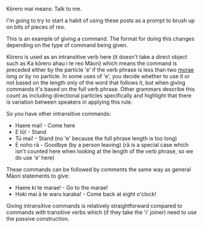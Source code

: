 Kōrero mai means: Talk to me.

I'm going to try to start a habit of using these posts as a prompt to brush up on bits of pieces of reo.

This is an example of giving a command. The format for doing this changes depending on the type of command being given.

Kōrero is used as an intransitive verb here (it doesn't take a direct object such as Ka kōrero ahau i te reo Māori) which means the command is preceded either by the particle 'e' if the verb phrase is less than two [morae](https://en.wikipedia.org/wiki/Mora_(linguistics)) long or by no particle. In some uses of 'e', you decide whether to use it or not based on the length only of the word that follows it, but when giving commands it's based on the full verb phrase. Other grammars describe this count as including directional particles specifically and highlight that there is variation between speakers in applying this rule.

So you have other intransitive commands:
- Haere mai! - Come here
- E tū! - Stand
- Tū mai! - Stand (no 'e' because the full phrase length is too long)
- E noho rā - Goodbye (by a person leaving) (rā is a special case which isn't counted here when looking at the length of the verb phrase, so we do use 'e' here)

These commands can be followed by comments the same way as general Māori statements to give:
- Haere ki te marae! - Go to the marae!
- Hoki mai ā te waru karaka! - Come back at eight o'clock!

Giving intransitive commands is relatively straightforward compared to commands with transitive verbs which (if they take the 'i' joiner) need to use the passive construction.